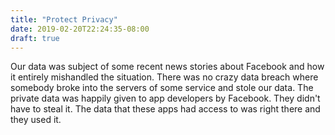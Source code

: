 ```yaml
---
title: "Protect Privacy"
date: 2019-02-20T22:24:35-08:00
draft: true
---
```


Our data was subject of some recent news stories about Facebook and how it entirely mishandled the situation. There was no crazy data breach where somebody broke into the servers of some service and stole our data. The private data was happily given to app developers by Facebook. They didn't have to steal it. The data that these apps had access to was right there and they used it.
